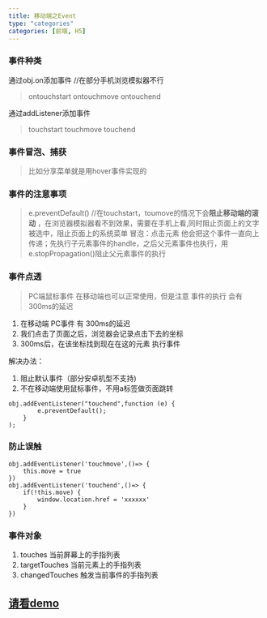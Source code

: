 ```yaml
---
title: 移动端之Event
type: "categories"
categories: [前端, H5]
---
```


### 事件种类

通过obj.on添加事件 //在部分手机浏览模拟器不行
> ontouchstart
> ontouchmove
> ontouchend

通过addListener添加事件
> touchstart
> touchmove
> touchend

### 事件冒泡、捕获
> 比如分享菜单就是用hover事件实现的

### 事件的注意事项
> e.preventDefault() //在touchstart，toumove的情况下会**阻止移动端的滚动** ，在浏览器模拟器看不到效果，需要在手机上看,同时阻止页面上的文字被选中，阻止页面上的系统菜单
> 冒泡：点击元素 他会把这个事件一直向上传递；先执行子元素事件的handle，之后父元素事件也执行，用e.stopPropagation()阻止父元素事件的执行

### 事件点透
> PC端鼠标事件 在移动端也可以正常使用，但是注意 事件的执行 会有300ms的延迟

1. 在移动端 PC事件 有 300ms的延迟
2. 我们点击了页面之后，浏览器会记录点击下去的坐标
3. 300ms后，在该坐标找到现在在这的元素 执行事件

解决办法：

1. 阻止默认事件（部分安卓机型不支持)
2. 不在移动端使用鼠标事件，不用a标签做页面跳转
```
obj.addEventListener("touchend",function (e) {
		e.preventDefault();
	}
);
```

### 防止误触
```
obj.addEventListener('touchmove',()=> {
	this.move = true
})
obj.addEventListener('touchend',()=> {
	if(!this.move) {
		window.location.href = 'xxxxxx'
	}
})
```

### 事件对象
1. touches 当前屏幕上的手指列表
2. targetTouches 当前元素上的手指列表
4. changedTouches 触发当前事件的手指列表
## [请看demo](https://wbcz.github.io/special-effects/%E6%BB%91%E5%8A%A8%E7%BB%84%E4%BB%B6ES6%E5%86%99%E6%B3%95/index.html)